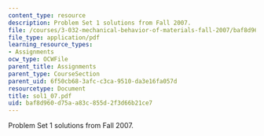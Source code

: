 ```yaml
---
content_type: resource
description: Problem Set 1 solutions from Fall 2007.
file: /courses/3-032-mechanical-behavior-of-materials-fall-2007/baf8d960d75aa83c855d2f3d66b21ce7_sol1_07.pdf
file_type: application/pdf
learning_resource_types:
- Assignments
ocw_type: OCWFile
parent_title: Assignments
parent_type: CourseSection
parent_uid: 6f50cb68-3afc-c3ca-9510-da3e16fa057d
resourcetype: Document
title: sol1_07.pdf
uid: baf8d960-d75a-a83c-855d-2f3d66b21ce7
---
```

Problem Set 1 solutions from Fall 2007.

